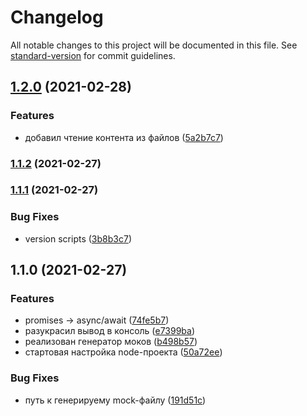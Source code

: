 # Changelog

All notable changes to this project will be documented in this file. See [standard-version](https://github.com/conventional-changelog/standard-version) for commit guidelines.

## [1.2.0](https://github.com/YoginAlex/1708501-buy-and-sell-3/compare/v1.1.2...v1.2.0) (2021-02-28)


### Features

* добавил чтение контента из файлов ([5a2b7c7](https://github.com/YoginAlex/1708501-buy-and-sell-3/commit/5a2b7c79c47061f271bcf27b7d67c9a8465a5078))

### [1.1.2](https://github.com/YoginAlex/1708501-buy-and-sell-3/compare/v1.1.1...v1.1.2) (2021-02-27)

### [1.1.1](https://github.com/YoginAlex/1708501-buy-and-sell-3/compare/v1.1.0...v1.1.1) (2021-02-27)


### Bug Fixes

* version scripts ([3b8b3c7](https://github.com/YoginAlex/1708501-buy-and-sell-3/commit/3b8b3c7d49fbb9b162a57ae285c6f8b33ab6ad1a))

## 1.1.0 (2021-02-27)


### Features

* promises -> async/await ([74fe5b7](https://github.com/YoginAlex/1708501-buy-and-sell-3/commit/74fe5b764d708ae76e21dcb29fdd69542a8fc7ab))
* разукрасил вывод в консоль ([e7399ba](https://github.com/YoginAlex/1708501-buy-and-sell-3/commit/e7399ba398d04ac0b6eb27e4ac479c1a2a3db96f))
* реализован генератор моков ([b498b57](https://github.com/YoginAlex/1708501-buy-and-sell-3/commit/b498b57149a917707f45a35bc3cd722e8b1980d4))
* стартовая настройка node-проекта ([50a72ee](https://github.com/YoginAlex/1708501-buy-and-sell-3/commit/50a72eed62d84b7b0e4cb2786e834b959055dd00))


### Bug Fixes

* путь к генерируему mock-файлу ([191d51c](https://github.com/YoginAlex/1708501-buy-and-sell-3/commit/191d51cc395f958a8f988b65af6cdf3f117af551))
